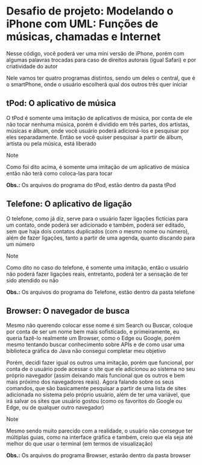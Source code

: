 # Desafio de projeto: Modelando o iPhone com UML: Funções de músicas, chamadas e Internet

Nesse código, você poderá ver uma mini versão de iPhone, porém com algumas palavras trocadas para caso de direitos autorais (igual Safari) e por criatividade do autor

Nele vamos ter quatro programas distintos, sendo um deles o central, que é o smartPhone, onde o usuário escolherá qual dos outros três quer iniciar

## tPod: O aplicativo de música

O tPod é somente uma imitação de aplicativos de música, por conta de ele não tocar nenhuma música, porém é dividido em três partes, dos artistas, músicas e álbum, onde você usuário poderá adicioná-los e pesquisar por eles separadamente. Então se você quiser pesquisar a partir de álbum, artista ou pela música, está liberado

> [!NOTE]
>
> Como foi dito acima, é somente uma imitação de um aplicativo de música então não terá como coloca-las para tocar

**Obs.:** Os arquivos do programa do tPod, estão dentro da pasta tPod

## Telefone: O aplicativo de ligação

O telefone, como já diz, serve para o usuário fazer ligações fictícias para um contato, onde poderá ser adicionado e também, poderá ser editado, sem que haja dois contatos duplicados (com o mesmo nome ou número), além de fazer ligações, tanto a partir de uma agenda, quanto discando para um número

> [!NOTE]
>
> Como dito no caso do telefone, é somente uma imitação, então o usuário não poderá fazer ligações reais, entretanto, poderá ter a sensação de ter sido atendido ou não

**Obs.:** Os arquivos do programa do Telefone, estão dentro da pasta telefone

## Browser: O navegador de busca

Mesmo não querendo colocar esse nome é sim Search ou Buscar, coloque por conta de ser um nome bem mais sofisticado, e primeiramente, eu queria fazê-lo realmente um Browser, como o Edge ou Google, porém mesmo tentando buscar conhecimento sobre APIs e de como usar uma biblioteca gráfica do Java não consegui completar meu objetivo

Porém, decidi fazer igual os outros uma imitação, porém que funcional, por conta de o usuário pode acessar o site que ele adicionou ao sistema no seu próprio navegador (assim deixando mais funcional que os outros e bem mais próximo dos navegadores reais). Agora falando sobre os seus comandos, que são basicamente pesquisar a partir de uma lista de sites adicionada no sistema pelo próprio usuário, além de ter uma variável, que irá salvar os sites que usuário gostou (como os favoritos do Google ou Edge, ou de qualquer outro navegador)

> [!NOTE]
>
> Mesmo sendo muito parecido com a realidade, o usuário não consegue ter múltiplas guias, como na interface gráfica e também, creio que ela seja até melhor do que usar o terminal (em termos de visualização)

**Obs.:** Os arquivos do programa Browser, estarão dentro da pasta browser

